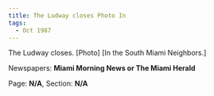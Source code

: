 ```yaml
---  
title: The Ludway closes Photo In  
tags:  
  - Oct 1987  
---  
```

  
The Ludway closes. [Photo] [In the South Miami Neighbors.]  
  
Newspapers: **Miami Morning News or The Miami Herald**  
  
Page: **N/A**, Section: **N/A** 
